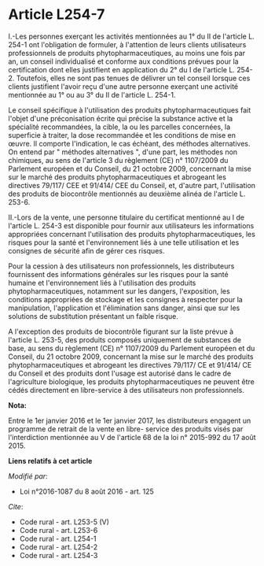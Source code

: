 # Article L254-7

I.-Les personnes exerçant les activités mentionnées au 1° du II de l'article L. 254-1 ont l'obligation de formuler, à
l'attention de leurs clients utilisateurs professionnels de produits phytopharmaceutiques, au moins une fois par an, un
conseil individualisé et conforme aux conditions prévues pour la certification dont elles justifient en application du 2° du
I de l'article L. 254-2. Toutefois, elles ne sont pas tenues de délivrer un tel conseil lorsque ces clients justifient
l'avoir reçu d'une autre personne exerçant une activité mentionnée au 1° ou au 3° du II de l'article L. 254-1. 

Le conseil spécifique à l'utilisation des produits phytopharmaceutiques fait l'objet d'une préconisation écrite qui précise
la substance active et la spécialité recommandées, la cible, la ou les parcelles concernées, la superficie à traiter, la dose
recommandée et les conditions de mise en œuvre. Il comporte l'indication, le cas échéant, des méthodes alternatives. On
entend par " méthodes alternatives ", d'une part, les méthodes non chimiques, au sens de l'article 3 du règlement (CE) n°
1107/2009 du Parlement européen et du Conseil, du 21 octobre 2009, concernant la mise sur le marché des produits
phytopharmaceutiques et abrogeant les directives 79/117/ CEE et 91/414/ CEE du Conseil, et, d'autre part, l'utilisation des
produits de biocontrôle mentionnés au deuxième alinéa de l'article L. 253-6. 

II.-Lors de la vente, une personne titulaire du certificat mentionné au I de l'article L. 254-3 est disponible pour fournir
aux utilisateurs les informations appropriées concernant l'utilisation des produits phytopharmaceutiques, les risques pour la
santé et l'environnement liés à une telle utilisation et les consignes de sécurité afin de gérer ces risques. 

Pour la cession à des utilisateurs non professionnels, les distributeurs fournissent des informations générales sur les
risques pour la santé humaine et l'environnement liés à l'utilisation des produits phytopharmaceutiques, notamment sur les
dangers, l'exposition, les conditions appropriées de stockage et les consignes à respecter pour la manipulation,
l'application et l'élimination sans danger, ainsi que sur les solutions de substitution présentant un faible risque. 

A l'exception des produits de biocontrôle figurant sur la liste prévue à l'article L. 253-5, des produits composés uniquement
de substances de base, au sens du règlement (CE) n° 1107/2009 du Parlement européen et du Conseil, du 21 octobre 2009,
concernant la mise sur le marché des produits phytopharmaceutiques et abrogeant les directives 79/117/ CE et 91/414/ CE du
Conseil et des produits dont l'usage est autorisé dans le cadre de l'agriculture biologique, les produits
phytopharmaceutiques ne peuvent être cédés directement en libre-service à des utilisateurs non professionnels.

**Nota:**

Entre le 1er janvier 2016 et le 1er janvier 2017, les distributeurs engagent un programme de retrait de la vente en libre-
service des produits visés par l'interdiction mentionnée au V de l'article 68 de la loi n° 2015-992 du 17 août 2015.

**Liens relatifs à cet article**

_Modifié par_:

  - Loi n°2016-1087 du 8 août 2016 - art. 125

_Cite_:

  - Code rural - art. L253-5 (V)
  - Code rural - art. L253-6
  - Code rural - art. L254-1
  - Code rural - art. L254-2
  - Code rural - art. L254-3

